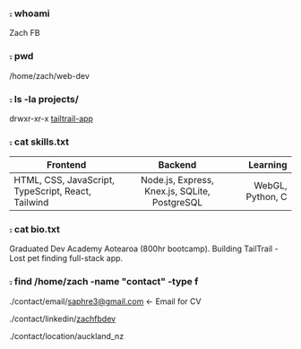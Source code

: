 ### ~~.~~ whoami

Zach FB

### ~~.~~ pwd

/home/zach/web-dev

### ~~.~~ ls -la projects/

drwxr-xr-x   [tailtrail-app](https://github.com/hotoke-2025/tailtrail)

### ~~.~~ cat skills.txt

| Frontend | Backend           | Learning  |
| ------------- |:-------------:| -----:|
|HTML, CSS, JavaScript, TypeScript, React, Tailwind	 | Node.js, Express, Knex.js, SQLite, PostgreSQL	 | WebGL, Python, C |

### ~~.~~ cat bio.txt

Graduated Dev Academy Aotearoa (800hr bootcamp).
Building TailTrail - Lost pet finding full-stack app.

### ~~.~~  find /home/zach -name "contact" -type f

./contact/email/saphre3@gmail.com <- Email for CV

./contact/linkedin/[zachfbdev](https://www.linkedin.com/in/zachfbdev/)

./contact/location/auckland_nz
